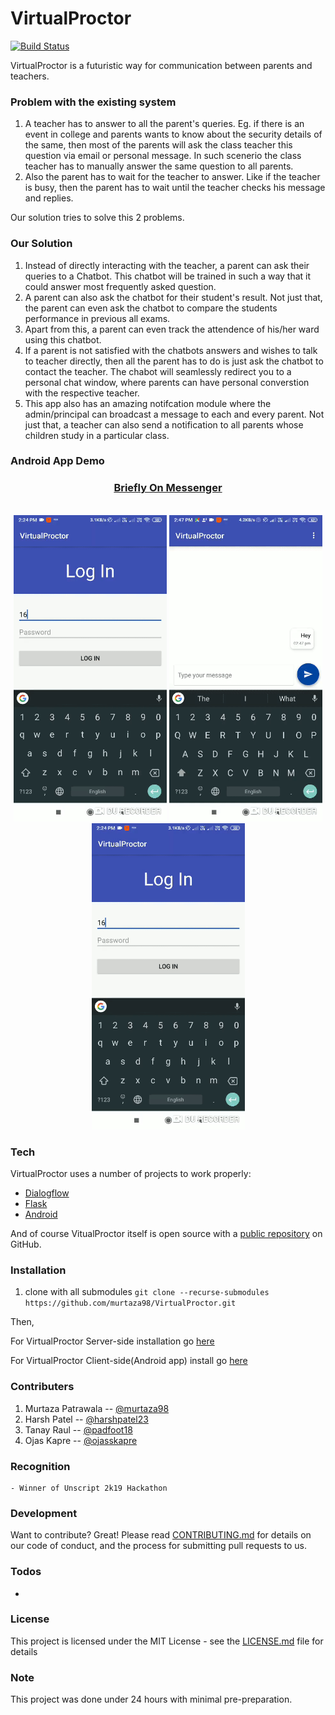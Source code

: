 # VirtualProctor 

[![Build Status](https://travis-ci.org/joemccann/dillinger.svg?branch=master)](https://travis-ci.org/joemccann/dillinger)

VirtualProctor is a futuristic way for communication between parents and teachers.

### Problem with the existing system
  1. A teacher has to answer to all the parent's queries. Eg. if there is an event in college and parents wants to know about the security details of the same, then most of the parents will ask the class teacher this question via email or personal message. In such scenerio the class teacher has to manually answer the same question to all parents.  
  2. Also the parent has to wait for the teacher to answer. Like if the teacher is busy, then the parent has to wait until the teacher checks his message and replies.


Our solution tries to solve this 2 problems.

### Our Solution
1. Instead of directly interacting with the teacher, a parent can ask their queries to a Chatbot. This chatbot will be trained in such a way that it could answer most frequently asked question.
2. A parent can also ask the chatbot for their student's result. Not just that, the parent can even ask the chatbot to compare the students performance in previous all exams.
3. Apart from this, a parent can even track the attendence of his/her ward using this chatbot.
4. If a parent is not satisfied with the chatbots answers and wishes to talk to teacher directly, then all the parent has to do is just ask the chatbot to contact the teacher. The chabot will seamlessly redirect you to a personal chat window, where parents can have personal converstion with the respective teacher.
5. This app also has an amazing notifcation module where the admin/principal can broadcast a message to each and every parent. Not just that, a teacher can also send a notification to all parents whose children study in a particular class.

### Android App Demo

<div align="center">

<h3><a href="https://www.facebook.com/Briefly-350014818823728/">  Briefly On Messenger   </a></h3>
<br>
<img src="./assets/attendance_demo.gif" width=245px>
<img src="./assets/result_demo.gif" width=245px>
<img src="./assets/attendance_demo.gif" width=245px>


</div>

### Tech

VirtualProctor uses a number of projects to work properly:

* [Dialogflow](https://dialogflow.com/) 
* [Flask](http://flask.pocoo.org/)
* [Android](https://www.android.com/)

And of course VitualProctor itself is open source with a [public repository](https://github.com/murtaza98/VirtualProctor)
 on GitHub.

### Installation

1. clone with all submodules
`git clone --recurse-submodules https://github.com/murtaza98/VirtualProctor.git`

Then,

For VirtualProctor Server-side installation go [here](https://github.com/padfoot18/VirtualProctor_server)

For VirtualProctor Client-side(Android app) install go [here](https://github.com/ojasskapre/VirtualProctor_Android)

### Contributers

1. Murtaza Patrawala -- [@murtaza98](https://github.com/murtaza98)
2. Harsh Patel -- [@harshpatel23](https://github.com/harshpatel23)
3. Tanay Raul -- [@padfoot18](https://github.com/padfoot18)
4. Ojas Kapre -- [@ojasskapre](http://github.com/ojasskapre)


### Recognition
    - Winner of Unscript 2k19 Hackathon

### Development

Want to contribute? Great!
Please read [CONTRIBUTING.md](https://github.com/murtaza98/VirtualProctor/blob/master/CONTRIBUTING.md) for details on our code of conduct, and the process for submitting pull requests to us.

### Todos

 - 

### License
This project is licensed under the MIT License - see the [LICENSE.md](https://github.com/murtaza98/VirtualProctor/blob/master/LICENSE) file for details

### Note 
This project was done under 24 hours with minimal pre-preparation.


